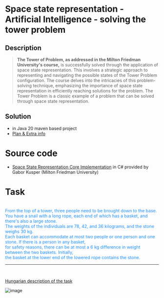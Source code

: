 # Space state representation - Artificial Intelligence - solving the tower problem

## Description

> **The Tower of Problem, as addressed in the Milton Friedman University's course,**
> is successfully solved through the application of space state representation. This
> involves a strategic approach to representing and navigating the possible states of
> the Tower Problem configuration. The course delves into the intricacies of this
> problem-solving technique, emphasizing the importance of space state representation
> in efficiently reaching solutions for the problem. The Tower Problem is a classic
> example of a problem that can be solved through space state representation.

## Solution

- in Java 20 maven based project
- [Plan & Extra info](doc/planning.txt)

# Source code

- [Space State Representation Core Implementation](https://github.com/Csaba79-coder/MestIntSourceCode1) in C# provided by Gabor Kusper (Milton Friedman University)

# Task

<span style="white-space: pre-line; color: #1E90FF;">
    From the top of a tower, three people need to be brought down to the base. 
    You have a snail with a long rope, each end of which has a basket, and there's also a large stone. 
    The weights of the individuals are 78, 42, and 36 kilograms, and the stone weighs 30 kg. 
    Each basket can accommodate at most two people or one person and one stone. If there is a person in any basket, 
    for safety reasons, there can be at most a 6 kg difference in weight between the two baskets. Initially, 
    the basket at the lower end of the lowered rope contains the stone.
</span>

---

<br>

[Hungarian description of the task](doc/task.adoc)


![image](https://github.com/Csaba79-coder/tower-problem-space-state-representation-ai/assets/77699103/227011a9-d428-4c2a-ac18-923a5063a942)
